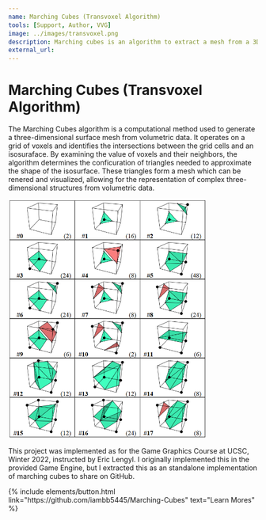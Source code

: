 ```yaml
---
name: Marching Cubes (Transvoxel Algorithm)
tools: [Support, Author, VVG]
image: ../images/transvoxel.png
description: Marching cubes is an algorithm to extract a mesh from a 3D scalar field. This project is an efficient implementation of this algorithm based on the Transvoxel Algorithm.
external_url:
---
```



# Marching Cubes (Transvoxel Algorithm)

The Marching Cubes algorithm is a computational method used to generate a three-dimensional surface mesh from volumetric data. It operates on a grid of voxels and identifies the intersections between the grid cells and an isosuraface. By examining the value of voxels and their neighbors, the algorithm determines the conficuration of triangles needed to approximate the shape of the isosurface. These triangles form a mesh which can be renered and visualized, allowing for the representation of complex three-dimensional structures from volumetric data.

<img src="../images/transvoxel.png" alt="preview" width="400"/>

This project was implemented as for the Game Graphics Course at UCSC, Winter 2022, instructed by Eric Lengyl. I originally implemented this in the provided Game Engine, but I extracted this as an standalone implementation of marching cubes to share on GitHub.

<p class="text-center">
{% include elements/button.html link="https://github.com/iambb5445/Marching-Cubes" text="Learn Mores" %}
</p>
